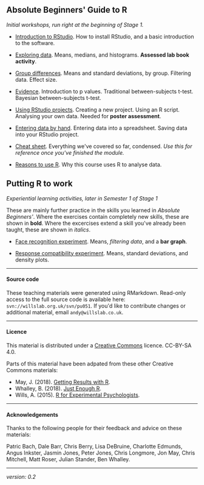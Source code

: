 
## Absolute Beginners' Guide to R
_Initial workshops, run right at the beginning of Stage 1._

* [Introduction to RStudio](intro-rstudio.html). How to install RStudio, and a basic introduction to the software.

* [Exploring data](exploring-incomes.html). Means, medians, and histograms. **Assessed lab book activity**.

* [Group differences](group-differences.html). Means and standard deviations, by group. Filtering data. Effect size.

* [Evidence](evidence.html). Introduction to p values. Traditional between-subjects t-test. Bayesian between-subjects t-test.

* [Using RStudio projects](using-projects.html). Creating a new project. Using an R script. Analysing your own data. Needed for **poster assessment**.

* [Entering data by hand](entering-data-by-hand.html). Entering data into a spreadsheet. Saving data into your RStudio project.

* [Cheat sheet](cheat-sheet.html). Everything we've covered so far, condensed. _Use this for reference once you've finished the module._

* [Reasons to use R](why-r-student.html). Why this course uses R to analyse data.

## Putting R to work
_Experiential learning activities, later in Semester 1 of Stage 1_

These are mainly further practice in the skills you learned in _Absolute Beginners'_. Where the exercises contain completely new skills, these are shown in **bold**. Where the excercises extend a skill you've already been taught, these are shown in _italics_.

* [Face recognition experiment](face-recog.html). Means, _filtering data_, and a **bar graph**.

* [Response compatibility experiment](response-compatibility.html). Means, standard deviations, and density plots.

____

#### Source code

These teaching materials were generated using RMarkdown. Read-only access to the full source code is available here: `svn://willslab.org.uk/svn/pu051`. If you'd like to contribute changes or additional material, email `andy@willslab.co.uk`.

___

#### Licence
This material is distributed under a [Creative Commons](https://creativecommons.org/) licence. CC-BY-SA 4.0. 

Parts of this material have been adpated from these other Creative Commons materials:

* May, J. (2018). [Getting Results with R](https://www.plymouth.ac.uk/staff/jon-may).
* Whalley, B. (2018). [Just Enough R](https://benwhalley.github.io/just-enough-r/).
* Wills, A. (2015). [R for Experimental Psychologists](http://www.willslab.org.uk/rbook.html).

____

#### Acknowledgements

Thanks to the following people for their feedback and advice on these materials:

Patric Bach, Dale Barr, Chris Berry,
Lisa DeBruine, 
Charlotte Edmunds,
Angus Inkster,
Jasmin Jones, Peter Jones, 
Chris Longmore,
Jon May, Chris Mitchell, 
Matt Roser,
Julian Stander, 
Ben Whalley.

___

_version: 0.2_
